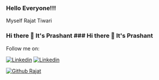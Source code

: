 ### Hello Everyone!!!


Myself Rajat Tiwari



### Hi there 👋 It's Prashant 	### Hi there 👋 It's Prashant 


Follow me on:


[![Linkedin](https://img.shields.io/badge/-LinkedIn-0073b1?style=social&logo=Linkedin&link=https://www.linkedin.com/in/-rajat-tiwari/)](https://www.linkedin.com/in/-rajat-tiwari/)	[![Linkedin](https://img.shields.io/badge/-LinkedIn-0073b1?style=social&logo=Linkedin&link=https://www.linkedin.com/in/-rajat-tiwari/)](https://www.linkedin.com/in/-rajat-tiwari/)


[![Github Rajat](https://img.shields.io/github/followers/prashantpandey9?label=follow&style=social)](https://github.com/rajattiwari111/)
